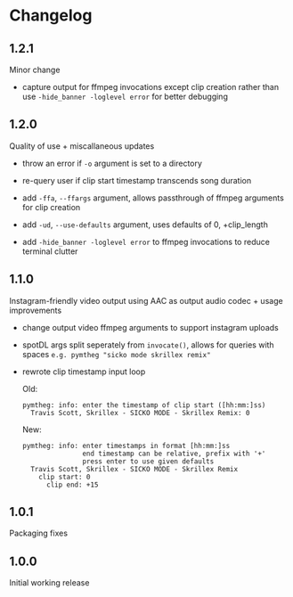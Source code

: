 # Changelog

## 1.2.1

Minor change

- capture output for ffmpeg invocations except clip creation rather than use
  `-hide_banner -loglevel error` for better debugging

## 1.2.0

Quality of use + miscallaneous updates

- throw an error if `-o` argument is set to a directory

- re-query user if clip start timestamp transcends song duration

- add `-ffa`, `--ffargs` argument, allows passthrough of ffmpeg arguments for clip
  creation

- add `-ud`, `--use-defaults` argument, uses defaults of 0, +clip_length

- add `-hide_banner -loglevel error` to ffmpeg invocations to reduce terminal clutter

## 1.1.0

Instagram-friendly video output using AAC as output audio codec + usage improvements

- change output video ffmpeg arguments to support instagram uploads

- spotDL args split seperately from `invocate()`, allows for queries with spaces
  `e.g. pymtheg "sicko mode skrillex remix"`

- rewrote clip timestamp input loop

  Old:

  ```text
  pymtheg: info: enter the timestamp of clip start ([hh:mm:]ss)
    Travis Scott, Skrillex - SICKO MODE - Skrillex Remix: 0
  ```

  New:

  ```text
  pymtheg: info: enter timestamps in format [hh:mm:]ss
                 end timestamp can be relative, prefix with '+'
                 press enter to use given defaults
    Travis Scott, Skrillex - SICKO MODE - Skrillex Remix
      clip start: 0
        clip end: +15
  ```

## 1.0.1

Packaging fixes

## 1.0.0

Initial working release
